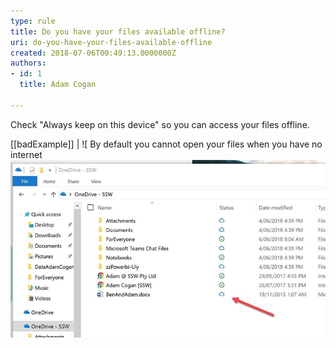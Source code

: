 ```yaml
---
type: rule
title: Do you have your files available offline?
uri: do-you-have-your-files-available-offline
created: 2018-07-06T00:49:13.0000000Z
authors:
- id: 1
  title: Adam Cogan

---
```


Check "Always keep on this device" so you can access your files offline.

  [[badExample]]
| ![ By default you cannot open your files when you have no internet   ![onedrive-instructions.jpg ](onedrive-bad.jpg)
